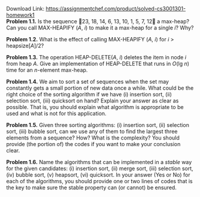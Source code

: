 Download Link: https://assignmentchef.com/product/solved-cs3001301-homework1
<br>
<strong>Problem 1.1.</strong> Is the sequence 23, 18, 14, 6, 13, 10, 1, 5, 7, 12 a max-heap? Can you call MAX-HEAPIFY (<em>A</em>, <em>i</em>) to make it a max-heap for a single <em>i</em>? Why?

<strong>Problem 1.2.</strong> What is the effect of calling MAX-HEAPIFY (<em>A</em>, <em>i</em>) for <em>i</em> &gt; heapsize[<em>A</em>]/2?

<strong>Problem 1.3.</strong> The operation HEAP-DELETE(<em>A</em>, <em>i</em>) deletes the item in node <em>i</em> from heap <em>A</em>. Give an implementation of HEAP-DELETE that runs in <em>O</em>(lg <em>n</em>) time for an <em>n</em>-element max-heap.

<strong>Problem 1.4.</strong>  We aim to sort a set of sequences when the set may constantly gets a small portion of new data once a while. What could be the right choice of the sorting algorithm if we have (i) insertion sort, (ii) selection sort, (iii) quicksort on hand? Explain your answer as clear as possible. That is, you should explain what algorithm is appropriate to be used and what is not for this application.

<strong>Problem 1.5.</strong>  Given three sorting algorithms: (i) insertion sort, (ii) selection sort, (iii) bubble sort, can we use any of them to find the largest three elements from a sequence? How? What is the complexity? You should provide (the portion of) the codes if you want to make your conclusion clear.

<strong>Problem 1.6.</strong>  Name the algorithms that can be implemented in a <em>stable</em> way for the given candidates: (i) insertion sort, (ii) merge sort, (iii) selection sort, (iv) bubble sort, (v) heapsort, (vi) quicksort. In your answer (Yes or No) for each of the algorithms, you should provide one or two lines of codes that is the key to make sure the stable property can (or cannot) be ensured.